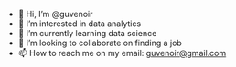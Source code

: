 - 👋 Hi, I’m @guvenoir
- 👀 I’m interested in data analytics
- 🌱 I’m currently learning data science
- 💞️ I’m looking to collaborate on finding a job
- 📫 How to reach me on my email: guvenoir@gmail.com

<!---
guvenoir/guvenoir is a ✨ special ✨ repository because its `README.md` (this file) appears on your GitHub profile.
You can click the Preview link to take a look at your changes.
--->
